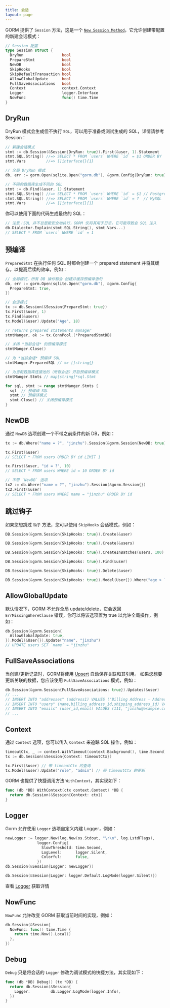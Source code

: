 ```yaml
---
title: 会话
layout: page
---
```


GORM 提供了 `Session` 方法，这是一个 [`New Session Method`](method_chaining.html)，它允许创建带配置的新建会话模式：

```go
// Session 配置
type Session struct {
  DryRun                 bool
  PrepareStmt            bool
  NewDB                  bool
  SkipHooks              bool
  SkipDefaultTransaction bool
  AllowGlobalUpdate      bool
  FullSaveAssociations   bool
  Context                context.Context
  Logger                 logger.Interface
  NowFunc                func() time.Time
}
```

## DryRun

DryRun 模式会生成但不执行 `SQL`，可以用于准备或测试生成的 SQL，详情请参考 Session：

```go
// 新建会话模式
stmt := db.Session(&Session{DryRun: true}).First(&user, 1).Statement
stmt.SQL.String() //=> SELECT * FROM `users` WHERE `id` = $1 ORDER BY `id`
stmt.Vars         //=> []interface{}{1}

// 全局 DryRun 模式
db, err := gorm.Open(sqlite.Open("gorm.db"), &gorm.Config{DryRun: true})

// 不同的数据库生成不同的 SQL
stmt := db.Find(&user, 1).Statement
stmt.SQL.String() //=> SELECT * FROM `users` WHERE `id` = $1 // PostgreSQL
stmt.SQL.String() //=> SELECT * FROM `users` WHERE `id` = ?  // MySQL
stmt.Vars         //=> []interface{}{1}
```

你可以使用下面的代码生成最终的 SQL：

```go
// 注意：SQL 并不总是能安全地执行，GORM 仅将其用于日志，它可能导致会 SQL 注入
db.Dialector.Explain(stmt.SQL.String(), stmt.Vars...)
// SELECT * FROM `users` WHERE `id` = 1
```

## 预编译

`PreparedStmt` 在执行任何 SQL 时都会创建一个 prepared statement 并将其缓存，以提高后续的效率，例如：

```go
// 全局模式，所有 DB 操作都会 创建并缓存预编译语句
db, err := gorm.Open(sqlite.Open("gorm.db"), &gorm.Config{
  PrepareStmt: true,
})

// 会话模式
tx := db.Session(&Session{PrepareStmt: true})
tx.First(&user, 1)
tx.Find(&users)
tx.Model(&user).Update("Age", 18)

// returns prepared statements manager
stmtManger, ok := tx.ConnPool.(*PreparedStmtDB)

// 关闭 *当前会话* 的预编译模式
stmtManger.Close()

// 为 *当前会话* 预编译 SQL
stmtManger.PreparedSQL // => []string{}

// 为当前数据库连接池的（所有会话）开启预编译模式
stmtManger.Stmts // map[string]*sql.Stmt

for sql, stmt := range stmtManger.Stmts {
  sql  // 预编译 SQL
  stmt // 预编译模式
  stmt.Close() // 关闭预编译模式
}
```

## NewDB

通过 `NewDB` 选项创建一个不带之前条件的新 DB，例如：

```go
tx := db.Where("name = ?", "jinzhu").Session(&gorm.Session{NewDB: true})

tx.First(&user)
// SELECT * FROM users ORDER BY id LIMIT 1

tx.First(&user, "id = ?", 10)
// SELECT * FROM users WHERE id = 10 ORDER BY id

// 不带 `NewDB` 选项
tx2 := db.Where("name = ?", "jinzhu").Session(&gorm.Session{})
tx2.First(&user)
// SELECT * FROM users WHERE name = "jinzhu" ORDER BY id
```

## 跳过钩子

如果您想跳过 `钩子` 方法，您可以使用 `SkipHooks` 会话模式，例如：

```go
DB.Session(&gorm.Session{SkipHooks: true}).Create(&user)

DB.Session(&gorm.Session{SkipHooks: true}).Create(&users)

DB.Session(&gorm.Session{SkipHooks: true}).CreateInBatches(users, 100)

DB.Session(&gorm.Session{SkipHooks: true}).Find(&user)

DB.Session(&gorm.Session{SkipHooks: true}).Delete(&user)

DB.Session(&gorm.Session{SkipHooks: true}).Model(User{}).Where("age > ?", 18).Updates(&user)
```

## AllowGlobalUpdate

默认情况下，GORM 不允许全局 update/delete，它会返回 `ErrMissingWhereClause` 错误，你可以将该选项置为 true 以允许全局操作，例如：

```go
db.Session(&gorm.Session{
  AllowGlobalUpdate: true,
}).Model(&User{}).Update("name", "jinzhu")
// UPDATE users SET `name` = "jinzhu"
```

## FullSaveAssociations

当创建/更新记录时，GORM将使用 [Upsert](create.html#upsert) 自动保存关联和其引用。 如果您想要更新关联的数据，您应该使用 `FullSaveAssociations` 模式，例如：

```go
db.Session(&gorm.Session{FullSaveAssociations: true}).Updates(&user)
// ...
// INSERT INTO "addresses" (address1) VALUES ("Billing Address - Address 1"), ("Shipping Address - Address 1") ON DUPLICATE KEY SET address1=VALUES(address1);
// INSERT INTO "users" (name,billing_address_id,shipping_address_id) VALUES ("jinzhu", 1, 2);
// INSERT INTO "emails" (user_id,email) VALUES (111, "jinzhu@example.com"), (111, "jinzhu-2@example.com") ON DUPLICATE KEY SET email=VALUES(email);
// ...
```

## Context

通过 `Context` 选项，您可以传入 `Context` 来追踪 SQL 操作，例如：

```go
timeoutCtx, _ := context.WithTimeout(context.Background(), time.Second)
tx := db.Session(&Session{Context: timeoutCtx})

tx.First(&user) // 带 timeoutCtx 的查询
tx.Model(&user).Update("role", "admin") // 带 timeoutCtx 的更新
```

GORM 也提供了快捷调用方法 `WithContext`，其实现如下：

```go
func (db *DB) WithContext(ctx context.Context) *DB {
  return db.Session(&Session{Context: ctx})
}
```

## Logger

Gorm 允许使用 `Logger` 选项自定义内建 Logger，例如：

```go
newLogger := logger.New(log.New(os.Stdout, "\r\n", log.LstdFlags),
              logger.Config{
                SlowThreshold: time.Second,
                LogLevel:      logger.Silent,
                Colorful:      false,
              })
db.Session(&Session{Logger: newLogger})

db.Session(&Session{Logger: logger.Default.LogMode(logger.Silent)})
```

查看 [Logger](logger.html) 获取详情

## NowFunc

`NowFunc` 允许改变 GORM 获取当前时间的实现，例如：

```go
db.Session(&Session{
  NowFunc: func() time.Time {
    return time.Now().Local()
  },
})
```

## Debug

`Debug` 只是将会话的 `Logger` 修改为调试模式的快捷方法，其实现如下：

```go
func (db *DB) Debug() (tx *DB) {
  return db.Session(&Session{
    Logger:         db.Logger.LogMode(logger.Info),
  })
}
```
